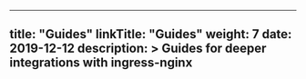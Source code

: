 
---
title: "Guides"
linkTitle: "Guides"
weight: 7
date: 2019-12-12
description: >
  Guides for deeper integrations with ingress-nginx
---
